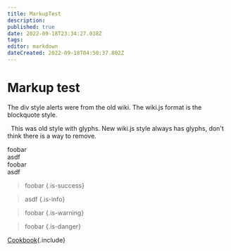 ```yaml
---
title: MarkupTest
description: 
published: true
date: 2022-09-18T23:34:27.038Z
tags: 
editor: markdown
dateCreated: 2022-09-18T04:50:37.802Z
---
```


# Markup test

The div style alerts were from the old wiki. The wiki.js format is the blockquote style.

<div class="alert alert-info" role="alert">
  
  <span class="glyphicon glyphicon-info-sign"></span>
  &nbsp;
  This was old style with glyphs.
  New wiki.js style always has glyphs, don't think there is a way to remove.
</div>

<div class="alert alert-success" role="alert">foobar</div>
<div class="alert alert-info" role="alert">asdf</div>
<div class="alert alert-warning" role="alert">foobar</div>
<div class="alert alert-danger" role="alert">asdf</div>

> foobar
{.is-success}

> asdf
{.is-info}

> foobar
{.is-warning}

> foobar
{.is-danger}

[Cookbook](/Cookbook){.include}
